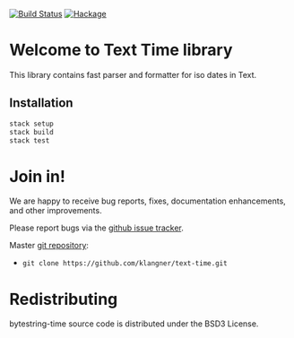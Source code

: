 [![Build Status](https://travis-ci.org/klangner/text-time.svg?branch=master)](https://travis-ci.org/klangner/text-time)
[![Hackage](https://img.shields.io/hackage/v/text-time.svg)](https://hackage.haskell.org/package/text-time)

# Welcome to Text Time library

This library contains fast parser and formatter for iso dates in Text.



## Installation

```sh
stack setup
stack build
stack test
```


# Join in!

We are happy to receive bug reports, fixes, documentation enhancements,
and other improvements.

Please report bugs via the
[github issue tracker](http://github.com/klangner/text-time/issues).

Master [git repository](http://github.com/klangner/text-time):

* `git clone https://github.com/klangner/text-time.git`


# Redistributing

bytestring-time source code is distributed under the BSD3 License.
